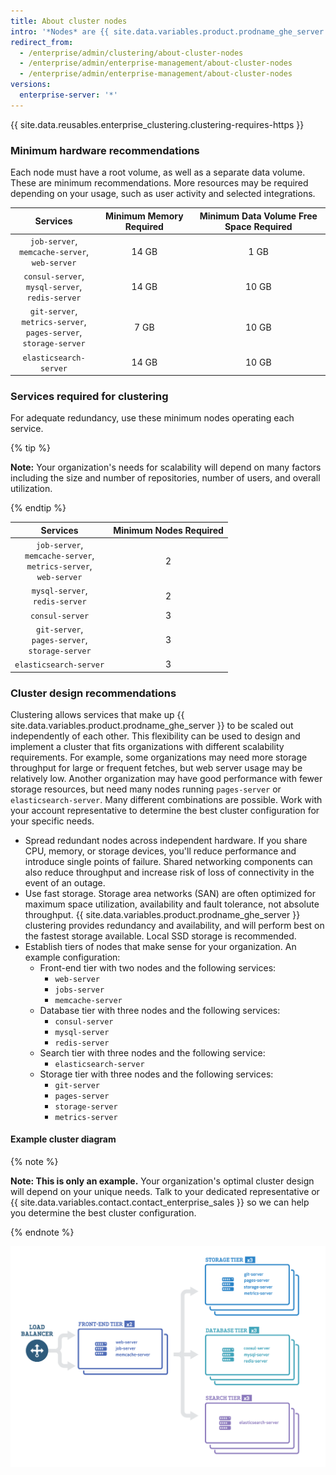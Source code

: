 ```yaml
---
title: About cluster nodes
intro: '*Nodes* are {{ site.data.variables.product.prodname_ghe_server }} instances that operate in a cluster. Each node runs a set of services that are provided to the cluster, and ultimately to the users.'
redirect_from:
  - /enterprise/admin/clustering/about-cluster-nodes
  - /enterprise/admin/enterprise-management/about-cluster-nodes
  - /enterprise/admin/enterprise-management/about-cluster-nodes
versions:
  enterprise-server: '*'
---
```


{{ site.data.reusables.enterprise_clustering.clustering-requires-https }}

### Minimum hardware recommendations
Each node must have a root volume, as well as a separate data volume. These are minimum recommendations. More resources may be required depending on your usage, such as user activity and selected integrations.

|                                            Services                                            | Minimum Memory Required | Minimum Data Volume Free Space Required |
|:----------------------------------------------------------------------------------------------:|:-----------------------:|:---------------------------------------:|
|               `job-server`,<br/>`memcache-server`,<br/>`web-server`                |          14 GB          |                  1 GB                   |
|              `consul-server`,<br/>`mysql-server`,<br/>`redis-server`               |          14 GB          |                  10 GB                  |
| `git-server`,<br/>`metrics-server`,<br/>`pages-server`,<br/>`storage-server` |          7 GB           |                  10 GB                  |
|                                     `elasticsearch-server`                                     |          14 GB          |                  10 GB                  |

### Services required for clustering
For adequate redundancy, use these minimum nodes operating each service.

{% tip %}

**Note:** Your organization's needs for scalability will depend on many factors including the size and number of repositories, number of users, and overall utilization.

{% endtip %}

|                                           Services                                            | Minimum Nodes Required |
|:---------------------------------------------------------------------------------------------:|:----------------------:|
| `job-server`,<br/>`memcache-server`,<br/>`metrics-server`,<br/>`web-server` |           2            |
|                           `mysql-server`,<br/>`redis-server`                            |           2            |
|                                        `consul-server`                                        |           3            |
|              `git-server`,<br/>`pages-server`,<br/>`storage-server`               |           3            |
|                                    `elasticsearch-server`                                     |           3            |

### Cluster design recommendations

Clustering allows services that make up {{ site.data.variables.product.prodname_ghe_server }} to be scaled out independently of each other. This flexibility can be used to design and implement a cluster that fits organizations with different scalability requirements. For example, some organizations may need more storage throughput for large or frequent fetches, but web server usage may be relatively low. Another organization may have good performance with fewer storage resources, but need many nodes running `pages-server` or `elasticsearch-server`. Many different combinations are possible. Work with your account representative to determine the best cluster configuration for your specific needs.

- Spread redundant nodes across independent hardware. If you share CPU, memory, or storage devices, you'll reduce performance and introduce single points of failure. Shared networking components can also reduce throughput and increase risk of loss of connectivity in the event of an outage.
- Use fast storage. Storage area networks (SAN) are often optimized for maximum space utilization, availability and fault tolerance, not absolute throughput. {{ site.data.variables.product.prodname_ghe_server }} clustering provides redundancy and availability, and will perform best on the fastest storage available. Local SSD storage is recommended.
- Establish tiers of nodes that make sense for your organization. An example configuration:
  - Front-end tier with two nodes and the following services:
    - `web-server`
    - `jobs-server`
    - `memcache-server`
  - Database tier with three nodes and the following services:
    - `consul-server`
    - `mysql-server`
    - `redis-server`
  - Search tier with three nodes and the following service:
    - `elasticsearch-server`
  - Storage tier with three nodes and the following services:
    - `git-server`
    - `pages-server`
    - `storage-server`
    - `metrics-server`

#### Example cluster diagram
{% note %}

**Note: This is only an example.** Your organization's optimal cluster design will depend on your unique needs. Talk to your dedicated representative or {{ site.data.variables.contact.contact_enterprise_sales }} so we can help you determine the best cluster configuration.

{% endnote %}

<img src="/assets/images/enterprise/cluster/cluster-diagram.png" alt="Example Cluster" style="width: 800px;border:0" />
